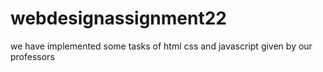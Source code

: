 # webdesignassignment22
we have implemented some tasks of html css and javascript given by our professors
